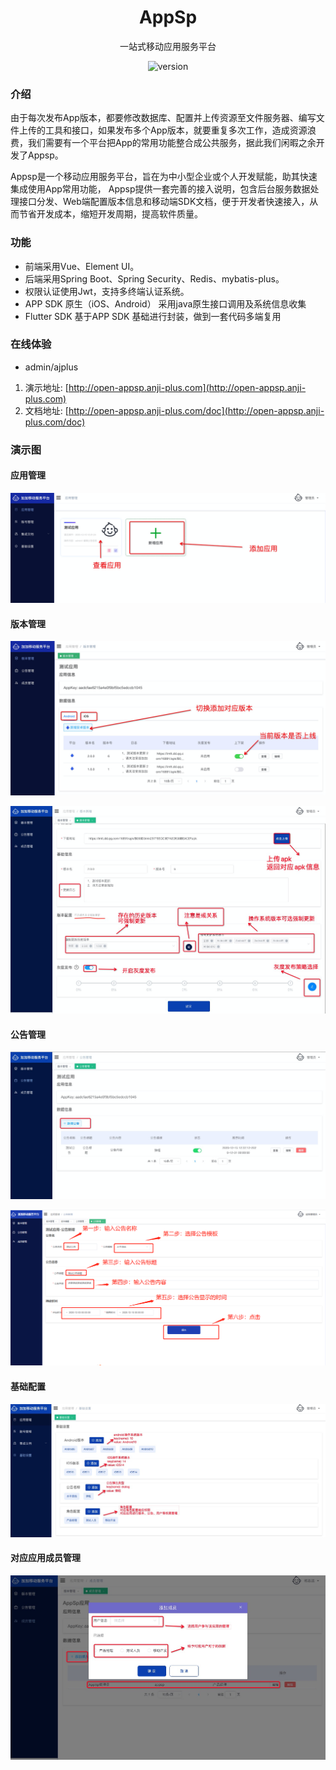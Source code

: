 <div align="center">

<h1 align="center">AppSp</h1>

<p align="center">一站式移动应用服务平台</p>

![version](http://open-appsp.anji-plus.com/doc/assets/img/appversion.8abd6758.svg)
</div>

### 介绍
由于每次发布App版本，都要修改数据库、配置并上传资源至文件服务器、编写文件上传的工具和接口，如果发布多个App版本，就要重复多次工作，造成资源浪费，我们需要有一个平台把App的常用功能整合成公共服务，据此我们闲暇之余开发了Appsp。

  Appsp是一个移动应用服务平台，旨在为中小型企业或个人开发赋能，助其快速集成使用App常用功能，
  Appsp提供一套完善的接入说明，包含后台服务数据处理接口分发、Web端配置版本信息和移动端SDK文档，便于开发者快速接入，从而节省开发成本，缩短开发周期，提高软件质量。

### 功能
* 前端采用Vue、Element UI。
* 后端采用Spring Boot、Spring Security、Redis、mybatis-plus。
* 权限认证使用Jwt，支持多终端认证系统。
* APP SDK 原生（iOS、Android） 采用java原生接口调用及系统信息收集
* Flutter SDK 基于APP SDK 基础进行封装，做到一套代码多端复用

### 在线体验
- admin/ajplus
1. 演示地址: [http://open-appsp.anji-plus.com](http://open-appsp.anji-plus.com)
2. 文档地址: [http://open-appsp.anji-plus.com/doc](http://open-appsp.anji-plus.com/doc)

### 演示图
#### 应用管理
![01](./img/md01.png)

#### 版本管理
![02](./img/md02.png)

![03](./img/md03.png)

#### 公告管理
![04](./img/md04.png)

![05](./img/md05.png)

#### 基础配置
![06](./img/md06.png)

#### 对应应用成员管理
![07](./img/md07.png)






